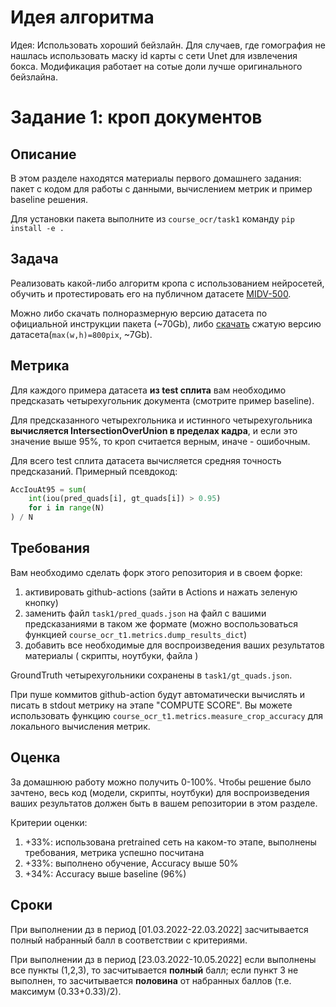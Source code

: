 # Идея алгоритма
Идея: Использовать хороший бейзлайн. Для случаев, где гомография не нашлась использовать маску id карты с сети Unet для извлечения бокса.
Модификация работает на сотые доли лучше оригинального бейзлайна.

# Задание 1: кроп документов
## Описание
В этом разделе находятся материалы первого домашнего задания: пакет с кодом для работы с данными, вычислением метрик и пример baseline решения.

Для установки пакета выполните из `course_ocr/task1` команду `pip install -e .`

## Задача
Реализовать какой-либо алгоритм кропа с использованием нейросетей, обучить и протестировать его на публичном датасете [MIDV-500](https://github.com/fcakyon/midv500).

Можно либо скачать полноразмерную версию датасета по официальной инструкции пакета (\~70Gb), либо [скачать](https://drive.google.com/file/d/1g5MUqGhHIxriWKyZzCDQ1Qe2uT_53aKv/view?usp=sharing) сжатую версию датасета(`max(w,h)=800pix`, \~7Gb).

## Метрика
Для каждого примера датасета **из test сплита** вам необходимо предсказать четырехугольник документа (смотрите пример baseline).

Для предсказанного четырехгольника и истинного четырехугольника **вычисляется IntersectionOverUnion в пределах кадра**, и если это значение выше 95%, то кроп считается верным, иначе - ошибочным.

Для всего test сплита датасета вычисляется средняя точность предсказаний. Примерный псевдокод:
```python
AccIouAt95 = sum(
    int(iou(pred_quads[i], gt_quads[i]) > 0.95)
    for i in range(N)
) / N
```
## Требования
Вам необходимо сделать форк этого репозитория и в своем форке:
1. активировать github-actions (зайти в Actions и нажать зеленую кнопку)
1. заменить файл `task1/pred_quads.json` на файл с вашими предсказаниями в таком же формате (можно воспользоваться функцией `course_ocr_t1.metrics.dump_results_dict`)
1. добавить все необходимые для воспроизведения ваших результатов материалы ( скрипты, ноутбуки, файла )

GroundTruth четырехугольники сохранены в `task1/gt_quads.json`.

При пуше коммитов github-action будут автоматически вычислять и писать в stdout метрику на этапе "COMPUTE SCORE". Вы можете использовать функцию `course_ocr_t1.metrics.measure_crop_accuracy` для локального вычисления метрик.

## Оценка
За домашнюю работу можно получить 0-100%.
Чтобы решение было зачтено, весь код (модели, скрипты, ноутбуки) для воспроизведения ваших результатов должен быть в вашем репозитории в этом разделе.

Критерии оценки:
1. +33%: использована pretrained сеть на каком-то этапе, выполнены требования, метрика успешно посчитана
1. +33%: выполнено обучение, Accuracy выше 50%
1. +34%: Accuracy выше baseline (96%)

## Сроки
При выполнении дз в период \[01.03.2022-22.03.2022\] засчитывается полный набранный балл в соответствии с критериями.

При выполнении дз в период \[23.03.2022-10.05.2022\] если выполнены все пункты (1,2,3), то засчитывается **полный** балл; если пункт 3 не выполнен, то засчитывается **половина** от набранных баллов (т.е. максимум (0.33+0.33)/2).
